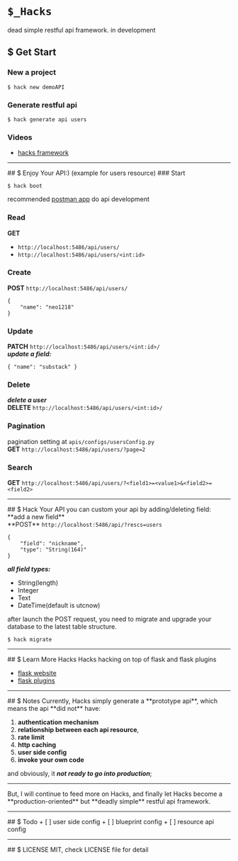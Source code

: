 # ```$_Hacks```

dead simple restful api framework.
in development

## $ Get Start
### New a project
<code>$ hack new demoAPI</code>

### Generate restful api
<code>$ hack generate api users</code>

### Videos
+ [hacks framework](https://www.youtube.com/watch?v=aimpIJjk824)

<hr>
## $ Enjoy Your API:)
(example for users resource)
### Start

    $ hack boot

recommended [postman app](https://chrome.google.com/webstore/detail/postman/fhbjgbiflinjbdggehcddcbncdddomop) do api development<br/>

### Read
**GET**

+ <code>http://localhost:5486/api/users/</code>
+ ```http://localhost:5486/api/users/<int:id>```

### Create
**POST** <code>http://localhost:5486/api/users/</code>

    {
        "name": "neo1218"
    }


### Update
**PATCH** ```http://localhost:5486/api/users/<int:id>/``` <br/>
***update a field:***

    { "name": "substack" }

### Delete
***delete a user*** <br/>
**DELETE** ```http://localhost:5486/api/users/<int:id>/``` <br/>

### Pagination
pagination setting at ```apis/configs/usersConfig.py``` <br/>
**GET** ```http://localhost:5486/api/users/?page=2```

### Search
**GET** ```http://localhost:5486/api/users/?<field1>=<value1>&<field2>=<field2>```

<hr>
## $ Hack Your API
you can custom your api by adding/deleting field: <br/>
**add a new field** <br/>
**POST** <code>http://localhost:5486/api/?rescs=users</code>

    {
        "field": "nickname",
        "type": "String(164)"
    }

***all field types:***

+ String(length)
+ Integer
+ Text
+ DateTime(default is utcnow)

after launch the POST request, you need to migrate and upgrade your database to
the latest table structure.

    $ hack migrate

<hr>
## $ Learn More Hacks
Hacks hacking on top of flask and flask plugins

+ [flask website](http://flask.pocoo.org/)
+ [flask plugins](http://flask.pocoo.org/extensions/)

<hr>
## $ Notes
Currently, Hacks simply generate a **prototype api**, which means the api **did
not** have: 

1. **authentication mechanism**
2. **relationship between each api resource**,
3. **rate limit**
4. **http caching** 
5. **user side config**
6. **invoke your own code**

and obviously, it ***not ready to go into production***;
<hr/>
But, I will continue to feed more on Hacks, and finally let Hacks become a
**production-oriented**  but **deadly simple** restful api framework.

<hr>
## $ Todo
+ [ ] user side config
    + [ ] blueprint config
    + [ ] resource api config

<hr>
## $ LICENSE
MIT, check LICENSE file for detail
